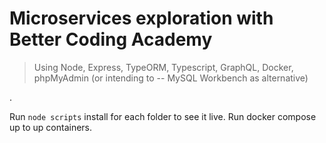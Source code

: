 # Microservices exploration with Better Coding Academy

> Using Node, Express, TypeORM, Typescript, GraphQL, Docker, phpMyAdmin (or intending to -- MySQL Workbench as alternative)

\.

Run `node scripts` install for each folder to see it live. Run docker compose up to up containers.